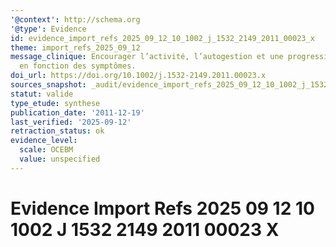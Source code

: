 ```yaml
---
'@context': http://schema.org
'@type': Evidence
id: evidence_import_refs_2025_09_12_10_1002_j_1532_2149_2011_00023_x
theme: import_refs_2025_09_12
message_clinique: Encourager l’activité, l’autogestion et une progression graduée
  en fonction des symptômes.
doi_url: https://doi.org/10.1002/j.1532-2149.2011.00023.x
sources_snapshot: _audit/evidence_import_refs_2025_09_12_10_1002_j_1532_2149_2011_00023_x.json
statut: valide
type_etude: synthese
publication_date: '2011-12-19'
last_verified: '2025-09-12'
retraction_status: ok
evidence_level:
  scale: OCEBM
  value: unspecified
---
```

# Evidence Import Refs 2025 09 12 10 1002 J 1532 2149 2011 00023 X

